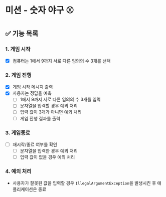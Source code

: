 # 미션 - 숫자 야구 ⚾️

## ✅ 기능 목록

### 1. 게임 시작

- [X] 컴퓨터는 1에서 9까지 서로 다른 임의의 수 3개를 선택

### 2. 게임 진행
- [X] 게임 시작 메시지 출력
- [X] 사용자는 정답을 예측
    - [ ] 1에서 9까지 서로 다른 임의의 수 3개를 입력
    - [ ] 문자열을 입력할 경우 예외 처리
    - [ ] 입력 값이 3개가 아니면 예외 처리
    - [ ] 게임 진행 결과를 출력

### 3. 게임종료

- [ ] 재시작/종료 여부를 확인
    - [ ] 문자열을 입력한 경우 예외 처리
    - [ ] 입력 값이 없을 경우 예외 처리

### 4. 예외 처리

- 사용자가 잘못된 값을 입력할 경우 `IllegalArgumentException`을 발생시킨 후 애플리케이션은 종료